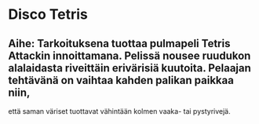 # Disco Tetris

## __Aihe:__ Tarkoituksena tuottaa pulmapeli Tetris Attackin innoittamana. Pelissä nousee ruudukon alalaidasta riveittäin erivärisiä kuutoita. Pelaajan tehtävänä on vaihtaa kahden palikan paikkaa niin,
että saman väriset tuottavat vähintään kolmen vaaka- tai pystyrivejä. 
